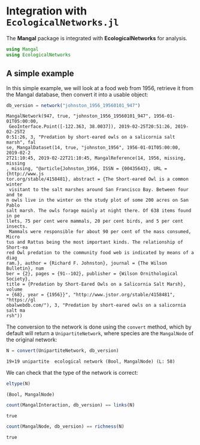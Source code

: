 # Integration with `EcologicalNetworks.jl`

The **Mangal** package is integrated with **EcologicalNetworks** for analysis.

````julia
using Mangal
using EcologicalNetworks
````





## A simple example

In this simple example, we will look at a food web from 1956, retrieve it from
the Mangal database, then convert it into a usable object:

````julia
db_version = network("johnston_1956_19560101_947")
````


````
MangalNetwork(947, true, "johnston_1956_19560101_947", 1956-01-01T05:00:00,
 GeoInterface.Point([-122.363, 38.0037]), 2019-02-25T20:51:26, 2019-02-25T2
0:51:26, 3, "Predation by short-eared owls on a salicornia salt marsh", fal
se, MangalDataset(14, true, "johnston_1956", 1956-01-01T05:00:00, 2019-02-2
2T21:10:45, 2019-02-22T21:10:45, MangalReference(14, 1956, missing, missing
, missing, "@article{Johnston_1956, ISSN = {00435643}, URL = {http://www.js
tor.org/stable/4158481}, abstract = {The Short-eared Owl is a common winter
 visitant to the salt marshes around San Francisco Bay. Between four and te
n owls live in the winter on the study plot of some 200 acres on San Pablo 
salt marsh. The owls forage mainly at night there. Of 638 items found in pe
llets, 75 per cent were mammals, 20 per cent birds, and 5 per cent insects.
 Mammals were responsible for about 90 per cent of the mass consumed, Micro
tus and Rattus being the most important kinds. The relationship of Short-ea
red Owl predation to the community food web is indicated by means of a diag
ram.}, author = {Richard F. Johnston}, journal = {The Wilson Bulletin}, num
ber = {2}, pages = {91--102}, publisher = {Wilson Ornithological Society}, 
title = {Predation by Short-Eared Owls on a Salicornia Salt Marsh}, volume 
= {68}, year = {1956}}", "http://www.jstor.org/stable/4158481", "https://gl
obalwebdb.com/"), 3, "Predation by short-eared owls on a salicornia salt ma
rsh"))
````





The conversion to the network is done using the `convert` method, which by
default will return a `UnipartiteNetwork`, where species are the `MangalNode` of
the original network:

````julia
N = convert(UnipartiteNetwork, db_version)
````


````
19×19 unipartite  ecological network (Bool, MangalNode) (L: 58)
````





We can check that the type of the network is correct:

````julia
eltype(N)
````


````
(Bool, MangalNode)
````



````julia
count(MangalInteraction, db_version) == links(N)
````


````
true
````



````julia
count(MangalNode, db_version) == richness(N)
````


````
true
````


